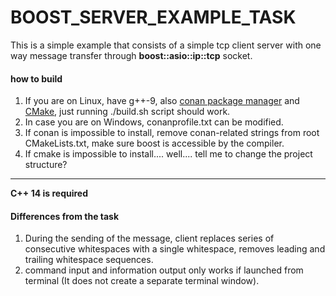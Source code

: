 # BOOST_SERVER_EXAMPLE_TASK
This is a simple example that consists of a simple tcp client server with one way message transfer through **boost::asio::ip::tcp** socket.


#### how to build
1. If you are on Linux, have g++-9, also [conan package manager](https://docs.conan.io/en/latest/installation.html) and [CMake](https://cgold.readthedocs.io/en/latest/first-step/installation.html), just running ./build.sh script should work.
2. In case you are on Windows, conanprofile.txt can be modified. 
3. If conan is impossible to install, remove conan-related strings from root CMakeLists.txt, make sure boost is accessible by the compiler.
4. If cmake is impossible to install.... well.... tell me to change the project structure?
--------------
**C++ 14 is required**




#### Differences from the task
1. During the sending of the message, client replaces series of consecutive whitespaces with a single whitespace, removes leading and trailing whitespace sequences.
2. command input and information output only works if launched from terminal (It does not create a separate terminal window).
